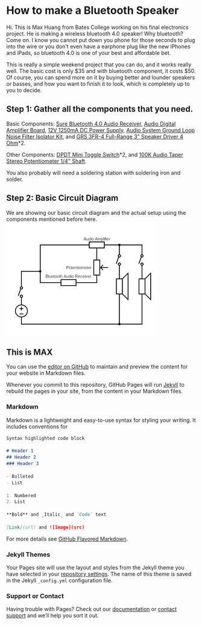 # How to make a Bluetooth Speaker
Hi. This is Max Huang from Bates College working on his final electronics project. He is making a wireless bluetooth 4.0 speaker! Why bluetooth? Come on. I know you cannot put down you phone for those seconds to plug into the wire or you don't even have a earphone plug like the new iPhones and iPads, so bluetooth 4.0 is one of your best and affordable bet. 

This is really a simple weekend project that you can do, and it works really well. The basic cost is only $35 and with bluetooth component, it costs $50. Of course, you can spend more on it by buying better and lounder speakers or basses, and how you want to finish it to look, which is completely up to you to decide. 

## Step 1: Gather all the components that you need. 
Basic Components: [Sure Bluetooth 4.0 Audio Receiver](https://www.parts-express.com/sure-electronics-aa-ab41136-bluetooth-40-audio-receiver-board-aptx--edr-12-vdc--320-351), [Audio Digital Amplifier Board](https://www.parts-express.com/t-amp-tripath-ta2024-2-x-15w-audio-digital-amplifier-board--320-600), [12V 1250mA DC Power Supply](https://www.parts-express.com/12v-1250ma-dc-power-supply-ac-adapter-21-x-55mm-center-(-)-positive-plug--129-032), [Audio System Ground Loop Noise Filter Isolator Kit](https://www.parts-express.com/audio-system-ground-loop-noise-filter-isolator-kit--265-007), and [GRS 3FR-4 Full-Range 3" Speaker Driver 4 Ohm](https://www.parts-express.com/grs-3fr-4-full-range-3-speaker-driver-4-ohm--292-436)*2.

Other Components: [DPDT Mini Toggle Switch](https://www.parts-express.com/dpdt-mini-toggle-switch--060-338)*2, and [100K Audio Taper Stereo Potentiometer 1/4" Shaft](https://www.parts-express.com/100k-audio-taper-stereo-potentiometer-1-4-shaft--023-652).

You also probably will need a soldering station with soldering iron and solder. 

## Step 2: Basic Circuit Diagram
We are showing our basic circuit diagram and the actual setup using the components mentioned before here. 
![CircuitDiagram](circuit.png)


## This is MAX

You can use the [editor on GitHub](https://github.com/Maxthuang/maxhuang/edit/master/index.md) to maintain and preview the content for your website in Markdown files.

Whenever you commit to this repository, GitHub Pages will run [Jekyll](https://jekyllrb.com/) to rebuild the pages in your site, from the content in your Markdown files.

### Markdown

Markdown is a lightweight and easy-to-use syntax for styling your writing. It includes conventions for

```markdown
Syntax highlighted code block

# Header 1
## Header 2
### Header 3

- Bulleted
- List

1. Numbered
2. List

**Bold** and _Italic_ and `Code` text

[Link](url) and ![Image](src)
```

For more details see [GitHub Flavored Markdown](https://guides.github.com/features/mastering-markdown/).

### Jekyll Themes

Your Pages site will use the layout and styles from the Jekyll theme you have selected in your [repository settings](https://github.com/Maxthuang/maxhuang/settings). The name of this theme is saved in the Jekyll `_config.yml` configuration file.

### Support or Contact

Having trouble with Pages? Check out our [documentation](https://help.github.com/categories/github-pages-basics/) or [contact support](https://github.com/contact) and we’ll help you sort it out.
